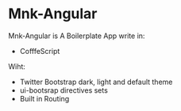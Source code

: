 <div class="container">
  <h1>Mnk-Angular</h1>
  <p>
    Mnk-Angular is A Boilerplate App write in:
  </p>
  <ul>
    <li>CofffeScript</li>
  </ul>
  <p>Wiht:</p>
  <ul>
    <li>Twitter Bootstrap dark, light and default theme</li>
    <li>ui-bootsrap directives sets</li>
    <li>Built in Routing</li>
  </ul>
</div>

